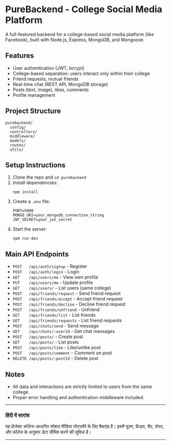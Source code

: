 # PureBackend - College Social Media Platform

A full-featured backend for a college-based social media platform (like Facebook), built with Node.js, Express, MongoDB, and Mongoose.

## Features
- User authentication (JWT, bcrypt)
- College-based separation: users interact only within their college
- Friend requests, mutual friends
- Real-time chat (REST API, MongoDB storage)
- Posts (text, image), likes, comments
- Profile management

## Project Structure
```
purebackend/
  config/
  controllers/
  middleware/
  models/
  routes/
  utils/
```

## Setup Instructions
1. Clone the repo and `cd purebackend`
2. Install dependencies:
   ```
   npm install
   ```
3. Create a `.env` file:
   ```
   PORT=5000
   MONGO_URI=your_mongodb_connection_string
   JWT_SECRET=your_jwt_secret
   ```
4. Start the server:
   ```
   npm run dev
   ```

## Main API Endpoints
- `POST   /api/auth/signup`      - Register
- `POST   /api/auth/login`       - Login
- `GET    /api/users/me`         - View own profile
- `PUT    /api/users/me`         - Update profile
- `GET    /api/users/`           - List users (same college)
- `POST   /api/friends/request`  - Send friend request
- `POST   /api/friends/accept`   - Accept friend request
- `POST   /api/friends/decline`  - Decline friend request
- `POST   /api/friends/unfriend` - Unfriend
- `GET    /api/friends/list`     - List friends
- `GET    /api/friends/requests` - List friend requests
- `POST   /api/chats/send`       - Send message
- `GET    /api/chats/:userId`    - Get chat messages
- `POST   /api/posts/`           - Create post
- `GET    /api/posts/`           - List posts
- `POST   /api/posts/like`       - Like/unlike post
- `POST   /api/posts/comment`    - Comment on post
- `DELETE /api/posts/:postId`    - Delete post

## Notes
- All data and interactions are strictly limited to users from the same college.
- Proper error handling and authentication middleware included.

---

### हिंदी में सारांश
यह प्रोजेक्ट कॉलेज-आधारित सोशल मीडिया प्लेटफॉर्म के लिए बैकएंड है। इसमें यूज़र, फ्रेंड्स, चैट, पोस्ट, और कॉलेज के अनुसार डेटा सीमित करने की सुविधा है।

--- 